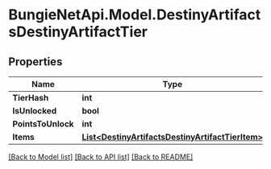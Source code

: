 # BungieNetApi.Model.DestinyArtifactsDestinyArtifactTier
## Properties

Name | Type | Description | Notes
------------ | ------------- | ------------- | -------------
**TierHash** | **int** |  | [optional] 
**IsUnlocked** | **bool** |  | [optional] 
**PointsToUnlock** | **int** |  | [optional] 
**Items** | [**List&lt;DestinyArtifactsDestinyArtifactTierItem&gt;**](DestinyArtifactsDestinyArtifactTierItem.md) |  | [optional] 

[[Back to Model list]](../README.md#documentation-for-models) [[Back to API list]](../README.md#documentation-for-api-endpoints) [[Back to README]](../README.md)

